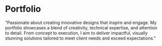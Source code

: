 # Portfolio
"Passionate about creating innovative designs that inspire and engage. My portfolio showcases a blend of creativity, technical expertise, and attention to detail. From concept to execution, I aim to deliver impactful, visually stunning solutions tailored to meet client needs and exceed expectations."
